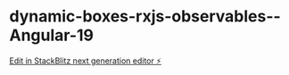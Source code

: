 # dynamic-boxes-rxjs-observables--Angular-19

[Edit in StackBlitz next generation editor ⚡️](https://stackblitz.com/~/github.com/med033/dynamic-boxes-rxjs-observables--Angular-19)